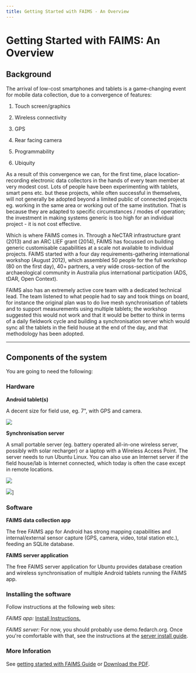 ```yaml
---
title: Getting Started with FAIMS - An Overview
---
```


# Getting Started with FAIMS: An Overview

## Background

The arrival of low-cost smartphones and tablets is a game-changing
event for mobile data collection, due to a
convergence of
features:

1.  Touch screen/graphics

2.  Wireless connectivity

3.  GPS

4.  Rear facing camera

5.  Programmability

6.  Ubiquity

As a result of this convergence we can, for the first time, place
location-recording electronic data collectors in the hands of every team
member at very modest cost. Lots of people have been experimenting with
tablets, smart pens etc. but these projects, while often successful in
themselves, will not generally be adopted beyond a limited public of
connected projects eg. working in the same area or working out of the
same institution. That is because they are adapted to specific
circumstances / modes of operation; the investment in making systems
generic is too high for an individual project - it is not cost
effective.

Which is where FAIMS comes in. Through a NeCTAR infrastructure
grant (2013) and an ARC LIEF grant (2014), FAIMS has focussed on building generic customisable capabilities at a scale not available to individual projects. FAIMS started with a four day requirements-gathering international workshop (August 2012), which assembled 50 people for the full workshop (80 on the first day), 40+ partners, a very wide cross-section of the archaeological community in Australia plus international participation (ADS, tDAR, Open Context).

FAIMS also has an extremely active core team with a dedicated technical
lead. The team listened to what people had to say and took things on
board, for instance the original plan was to do live mesh synchronisation of tablets and to support measurements using multiple tablets; the workshop suggested this would not work and that it would be better to think in terms of a daily fieldwork cycle and building a synchronisation server which would sync all the tablets in the field house at the end of the day, and that methodology has been adopted.

------------------------------------------------------------------------

## Components of the system

You are going to need the following:

### Hardware

**Android tablet(s)**

A decent size for field use, eg. 7\", with GPS and
camera. 

![](https://encrypted-tbn0.gstatic.com/images?q=tbn:ANd9GcSeq9d-b2wJastJ3DVuiTWQqQ5phyW2_nrjX7qVAWAOb8s7kYLt)

**Synchronisation server**

A small portable server (eg. battery operated all-in-one wireless
server, possibly with solar recharger) or a laptop with a Wireless
Access Point. The server needs to run Ubuntu Linux. You can also use an
Internet server if the field house/lab is Internet connected, which
today is often the case except in remote
locations.

![](http://www.simplybetterit.com.au/media/catalog/product/cache/1/image/9df78eab33525d08d6e5fb8d27136e95/e/b/eb10071_2.jpg)

![](http://www.solarjoos.com/wp-content/uploads/2010/06/product-image-4.jpg)]

### Software

**FAIMS data collection app**


The free FAIMS app for Android has strong mapping capabilities and
internal/external sensor capture (GPS, camera, video, total station
etc.), feeding an SQLite database.


**FAIMS server application**

The free FAIMS server application for Ubuntu provides database creation
and wireless synchronisation of multiple Android tablets running the
FAIMS app.



### Installing the software

Follow instructions at the following web sites:

*FAIMS app:* [Install Instructions.](../MobileUser/Getting+Started)

*FAIMS server:* For now, you should probably use
demo.fedarch.org. Once you're comfortable with that, see the
instructions at the [server install guide](../Install+and+Run+the+FAIMS+Server).



### More Inforation

See [getting started with FAIMS Guide](../MobileUser/Get+to+know+FAIMS+with+the+Demo+Library) or
[Download the PDF](attachments\3014705_attachments_FAIMS-GettingstartedwithFAIMS-anoverview-150814-0336-6.pdf).
